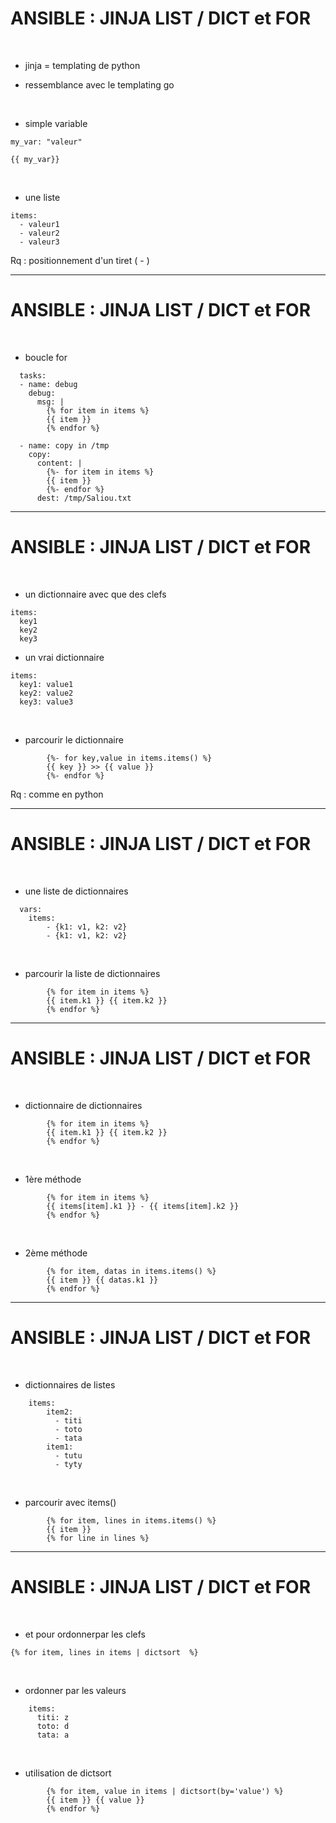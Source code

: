 

# ANSIBLE : JINJA LIST / DICT et FOR


<br>

* jinja = templating de python

* ressemblance avec le templating go

<br>

* simple variable

```
my_var: "valeur"

{{ my_var}}
```

<br>

* une liste

```
items:
  - valeur1
  - valeur2
  - valeur3
```

Rq : positionnement d'un tiret ( - )

-----------------------------------------------------------------------------------------------

# ANSIBLE : JINJA LIST / DICT et FOR


<br>

* boucle for

```
  tasks:
  - name: debug
    debug:
      msg: |
        {% for item in items %}
        {{ item }}
        {% endfor %}

  - name: copy in /tmp
    copy:
      content: |
        {%- for item in items %}
        {{ item }}
        {%- endfor %}
      dest: /tmp/Saliou.txt
```

-----------------------------------------------------------------------------------------------

# ANSIBLE : JINJA LIST / DICT et FOR

<br>

* un dictionnaire avec que des clefs

```
items:
  key1
  key2
  key3
```

*  un vrai dictionnaire

```
items:
  key1: value1
  key2: value2
  key3: value3
```

<br>

* parcourir le dictionnaire

```
        {%- for key,value in items.items() %}
        {{ key }} >> {{ value }}
        {%- endfor %}
```

Rq : comme en python

-----------------------------------------------------------------------------------------------

# ANSIBLE : JINJA LIST / DICT et FOR

<br>

* une liste de dictionnaires

```
  vars:
    items:
        - {k1: v1, k2: v2}
        - {k1: v1, k2: v2}
```

<br>

* parcourir la liste de dictionnaires

```
        {% for item in items %}
        {{ item.k1 }} {{ item.k2 }} 
        {% endfor %}
```

-----------------------------------------------------------------------------------------------

# ANSIBLE : JINJA LIST / DICT et FOR

<br>

* dictionnaire de dictionnaires

```
        {% for item in items %}
        {{ item.k1 }} {{ item.k2 }} 
        {% endfor %}
```

<br>

* 1ère méthode

```
        {% for item in items %}
        {{ items[item].k1 }} - {{ items[item].k2 }} 
        {% endfor %}
```

<br>

* 2ème méthode

```
        {% for item, datas in items.items() %}
        {{ item }} {{ datas.k1 }}
        {% endfor %}
```

-----------------------------------------------------------------------------------------------

# ANSIBLE : JINJA LIST / DICT et FOR

<br>

* dictionnaires de listes

```
    items:
        item2:
          - titi
          - toto
          - tata
        item1:
          - tutu
          - tyty
```

<br>

* parcourir avec items()

```
        {% for item, lines in items.items() %}
        {{ item }}
        {% for line in lines %}
```

-----------------------------------------------------------------------------------------------

# ANSIBLE : JINJA LIST / DICT et FOR

<br>

* et pour ordonnerpar les clefs

```
{% for item, lines in items | dictsort  %}
```


<br>

* ordonner par les valeurs

```
    items:
      titi: z
      toto: d
      tata: a
```

<br>

* utilisation de dictsort

```
        {% for item, value in items | dictsort(by='value') %}
        {{ item }} {{ value }}
        {% endfor %}
```
